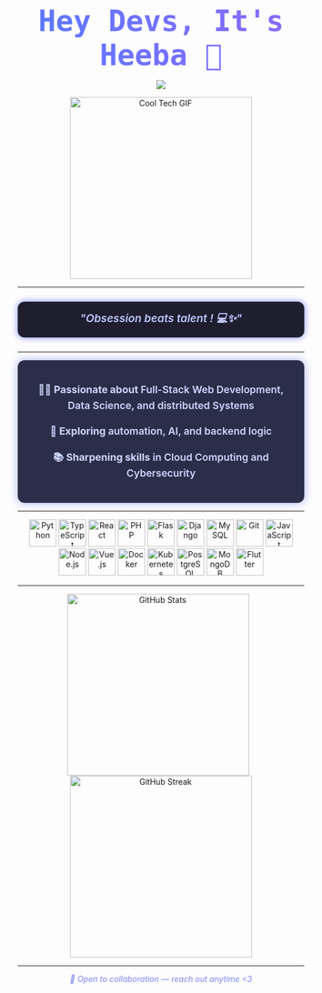 <div style="text-align: center; font-family: 'Fira Code', monospace; margin-bottom: 0.5em;">
  <h1 style="
    background: linear-gradient(90deg, #5A79FF, #8C6AFF);
    -webkit-background-clip: text;
    -webkit-text-fill-color: transparent;
    font-weight: 900;
    font-size: 3.2rem;
    margin: 0;
  ">
    Hey Devs, It's Heeba 👋
  </h1>
</div>

<p align="center">
  <img src="https://readme-typing-svg.herokuapp.com?font=Fira+Code&duration=2500&pause=1000&color=7C83FD&center=true&vCenter=true&width=435&lines=Welcome+to+my+GitHub!;IS + Engineer+%7C+AI+%26+Distributed+Systems+Enthusiast+%F0%9F%92%BB;Data+Science+enthusiast+%F0%9F%A7%90;Cloud+%26+Cybersecurity+%E2%9C%A8" />
</p>

<p align="center">
  <img src="https://media3.giphy.com/media/v1.Y2lkPTc5MGI3NjExOGs1ZjFxaG13eGVidGRwamNoeGp3ZmRwdmVhYzRobTN3MmY5c3NpdyZlcD12MV9pbnRlcm5hbF9naWZfYnlfaWQmY3Q9Zw/78XCFBGOlS6keY1Bil/giphy.gif" alt="Cool Tech GIF" width="320" />
</p>

---

<div align="center" style="background: #1E1E2F; border-radius: 12px; padding: 15px 25px; margin: 25px auto; max-width: 600px; font-style: italic; color: #C1C6FF; font-size: 1.2rem; font-weight: 600; box-shadow: 0 0 12px #7C83FD;">
  "Obsession beats talent !  💻✨"
</div>

---

<div align="center" style="
  background: #2a2e48; 
  border-radius: 12px; 
  padding: 20px; 
  max-width: 500px; 
  color: #cfd8ff; 
  font-weight: 600; 
  font-size: 1.1rem;
  box-shadow: 0 0 15px #7c83fdaa;
  line-height: 1.6;
">
  <p>👩‍💻 <b>Passionate about</b> Full-Stack Web Development, Data Science, and distributed Systems</p>
  <p>🧠 <b>Exploring</b> automation, AI, and backend logic</p>
  <p>📚 <b>Sharpening skills</b> in Cloud Computing and Cybersecurity</p>
</div>

---

<p align="center">
  <!-- Your existing icons -->
  <img src="https://cdn.jsdelivr.net/gh/devicons/devicon/icons/python/python-original.svg" width="48" height="48" alt="Python" />
  <img src="https://cdn.jsdelivr.net/gh/devicons/devicon/icons/typescript/typescript-original.svg" width="48" height="48" alt="TypeScript" />
  <img src="https://cdn.jsdelivr.net/gh/devicons/devicon/icons/react/react-original.svg" width="48" height="48" alt="React" />
  <img src="https://cdn.jsdelivr.net/gh/devicons/devicon/icons/php/php-original.svg" width="48" height="48" alt="PHP" />
  <img src="https://cdn.jsdelivr.net/gh/devicons/devicon/icons/flask/flask-original.svg" width="48" height="48" alt="Flask" />
  <img src="https://cdn.jsdelivr.net/gh/devicons/devicon/icons/django/django-plain.svg" width="48" height="48" alt="Django" />
  <img src="https://cdn.jsdelivr.net/gh/devicons/devicon/icons/mysql/mysql-original.svg" width="48" height="48" alt="MySQL" />
  <img src="https://cdn.jsdelivr.net/gh/devicons/devicon/icons/git/git-original.svg" width="48" height="48" alt="Git" />
  <!-- More tools -->
  <img src="https://cdn.jsdelivr.net/gh/devicons/devicon/icons/javascript/javascript-original.svg" width="48" height="48" alt="JavaScript" />
  <img src="https://cdn.jsdelivr.net/gh/devicons/devicon/icons/nodejs/nodejs-original.svg" width="48" height="48" alt="Node.js" />
  <img src="https://cdn.jsdelivr.net/gh/devicons/devicon/icons/vuejs/vuejs-original.svg" width="48" height="48" alt="Vue.js" />

  <img src="https://cdn.jsdelivr.net/gh/devicons/devicon/icons/docker/docker-original.svg" width="48" height="48" alt="Docker" />
  <img src="https://cdn.jsdelivr.net/gh/devicons/devicon/icons/kubernetes/kubernetes-plain.svg" width="48" height="48" alt="Kubernetes" />
  <img src="https://cdn.jsdelivr.net/gh/devicons/devicon/icons/postgresql/postgresql-original.svg" width="48" height="48" alt="PostgreSQL" />
  <img src="https://cdn.jsdelivr.net/gh/devicons/devicon/icons/mongodb/mongodb-original.svg" width="48" height="48" alt="MongoDB" />

  <img src="https://cdn.jsdelivr.net/gh/devicons/devicon/icons/flutter/flutter-original.svg" width="48" height="48" alt="Flutter" />

</p>

---

<p align="center">
  <img src="https://github-readme-stats.vercel.app/api?username=hibadash&show_icons=true&theme=tokyonight" alt="GitHub Stats" width="320" style="margin-right: 10px;" />
  <img src="https://streak-stats.demolab.com/?user=hibadash&theme=tokyonight" alt="GitHub Streak" width="320" />
</p>

---

<p align="center" style="font-style: italic; color: #7C83FD;">
  🚀 Open to collaboration — reach out anytime &lt;3
</p>

